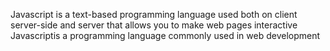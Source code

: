 Javascript is a text-based programming language used both on client 
server-side and server that allows you to make web pages interactive 
Javascriptis a programming language commonly used in web development
